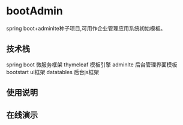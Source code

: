 # bootAdmin
spring boot+adminlte种子项目,可用作企业管理应用系统初始模板。

## 技术栈
spring boot 微服务框架
thymeleaf   模板引擎
adminlte    后台管理界面模板
bootstart   ui框架
datatables  后台js框架

## 使用说明

## 在线演示
